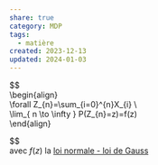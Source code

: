 ```yaml
---  
share: true  
category: MDP  
tags:  
  - matière  
created: 2023-12-13  
updated: 2024-01-03  
---  
```

  
  
  
$$  
\begin{align}  
\forall Z_{n}=\sum_{i=0}^{n}X_{i} \\  
\lim_{ n \to \infty } P(Z_{n}=z)=f(z)  
\end{align}  
  
  
$$  
avec $f(z)$ la [loi normale - loi de Gauss](loi%20normale%20-%20loi%20de%20Gauss.md)  
